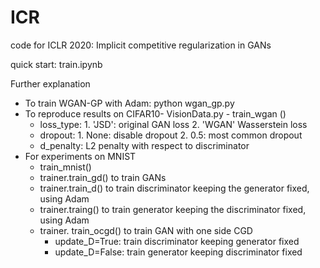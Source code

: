 # ICR
code for ICLR 2020: Implicit competitive regularization in GANs

quick start: train.ipynb

Further explanation 
- To train WGAN-GP with Adam: python wgan_gp.py
- To reproduce results on CIFAR10- VisionData.py - train_wgan ()
  - loss_type:  1. 'JSD': original GAN loss 2. 'WGAN' Wasserstein loss
  - dropout: 1. None: disable dropout 2. 0.5: most common dropout
  - d_penalty: L2 penalty with respect to discriminator  
- For experiments on MNIST
  - train_mnist()
  - trainer.train_gd() to train GANs 
  - trainer.train_d() to train discriminator keeping the generator fixed, using Adam
  - trainer.traing() to train generator keeping the discriminator fixed, using Adam
  - trainer. train_ocgd() to train GAN with one side CGD
    - update_D=True: train discriminator keeping generator fixed 
    - update_D=False: train generator keeping discriminator fixed
